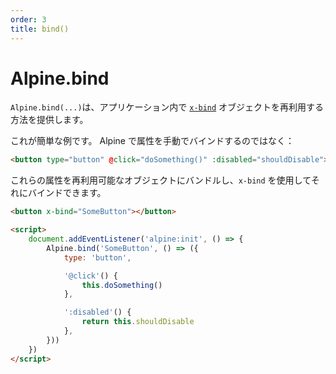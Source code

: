 ```yaml
---
order: 3
title: bind()
---
```


# Alpine.bind

<!-- `Alpine.bind(...)` provides a way to re-use [`x-bind`](/directives/bind#bind-directives) objects within your application. -->

<!-- Here's a simple example. Rather than binding attributes manually with Alpine: -->

`Alpine.bind(...)`は、アプリケーション内で [`x-bind`](/directives/bind#bind-directives)  オブジェクトを再利用する方法を提供します。

これが簡単な例です。 Alpine で属性を手動でバインドするのではなく：

```html
<button type="button" @click="doSomething()" :disabled="shouldDisable"></button>
```

<!-- You can bundle these attributes up into a reusable object and use `x-bind` to bind to that: -->

これらの属性を再利用可能なオブジェクトにバンドルし、`x-bind` を使用してそれにバインドできます。

```html
<button x-bind="SomeButton"></button>

<script>
    document.addEventListener('alpine:init', () => {
        Alpine.bind('SomeButton', () => ({
            type: 'button',

            '@click'() {
                this.doSomething()
            },

            ':disabled'() {
                return this.shouldDisable
            },
        }))
    })
</script>
```
